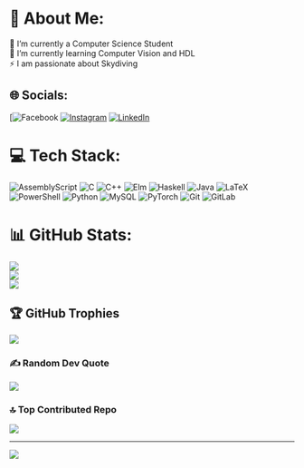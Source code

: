 # 💫 About Me:
🔭 I’m currently a Computer Science Student<br>🌱 I’m currently learning Computer Vision and HDL<br>⚡ I am passionate about Skydiving


## 🌐 Socials:
[![Facebook](https://www.facebook.com/share/16pKrZMsyM/) [![Instagram](https://img.shields.io/badge/Instagram-%23E4405F.svg?logo=Instagram&logoColor=white)](https://instagram.com/tudorpavalau) [![LinkedIn](https://img.shields.io/badge/LinkedIn-%230077B5.svg?logo=linkedin&logoColor=white)](https://linkedin.com/in/www.linkedin.com/in/tudor-ștefan-păvălău-b84062309) 

# 💻 Tech Stack:
![AssemblyScript](https://img.shields.io/badge/assembly%20script-%23000000.svg?style=for-the-badge&logo=assemblyscript&logoColor=white) ![C](https://img.shields.io/badge/c-%2300599C.svg?style=for-the-badge&logo=c&logoColor=white) ![C++](https://img.shields.io/badge/c++-%2300599C.svg?style=for-the-badge&logo=c%2B%2B&logoColor=white) ![Elm](https://img.shields.io/badge/Elm-60B5CC?style=for-the-badge&logo=elm&logoColor=white) ![Haskell](https://img.shields.io/badge/Haskell-5e5086?style=for-the-badge&logo=haskell&logoColor=white) ![Java](https://img.shields.io/badge/java-%23ED8B00.svg?style=for-the-badge&logo=openjdk&logoColor=white) ![LaTeX](https://img.shields.io/badge/latex-%23008080.svg?style=for-the-badge&logo=latex&logoColor=white) ![PowerShell](https://img.shields.io/badge/PowerShell-%235391FE.svg?style=for-the-badge&logo=powershell&logoColor=white) ![Python](https://img.shields.io/badge/python-3670A0?style=for-the-badge&logo=python&logoColor=ffdd54) ![MySQL](https://img.shields.io/badge/mysql-4479A1.svg?style=for-the-badge&logo=mysql&logoColor=white) ![PyTorch](https://img.shields.io/badge/PyTorch-%23EE4C2C.svg?style=for-the-badge&logo=PyTorch&logoColor=white) ![Git](https://img.shields.io/badge/git-%23F05033.svg?style=for-the-badge&logo=git&logoColor=white) ![GitLab](https://img.shields.io/badge/gitlab-%23181717.svg?style=for-the-badge&logo=gitlab&logoColor=white)
# 📊 GitHub Stats:
![](https://github-readme-stats.vercel.app/api?username=TudorPavalau&theme=dark&hide_border=false&include_all_commits=true&count_private=true)<br/>
![](https://nirzak-streak-stats.vercel.app/?user=TudorPavalau&theme=dark&hide_border=false)<br/>
![](https://github-readme-stats.vercel.app/api/top-langs/?username=TudorPavalau&theme=dark&hide_border=false&include_all_commits=true&count_private=true&layout=compact)

## 🏆 GitHub Trophies
![](https://github-profile-trophy.vercel.app/?username=TudorPavalau&theme=radical&no-frame=false&no-bg=true&margin-w=4)

### ✍️ Random Dev Quote
![](https://quotes-github-readme.vercel.app/api?type=horizontal&theme=radical)

### 🔝 Top Contributed Repo
![](https://github-contributor-stats.vercel.app/api?username=TudorPavalau&limit=5&theme=dark&combine_all_yearly_contributions=true)

---
[![](https://visitcount.itsvg.in/api?id=TudorPavalau&icon=0&color=0)](https://visitcount.itsvg.in)

<!-- Proudly created with GPRM ( https://gprm.itsvg.in ) -->
